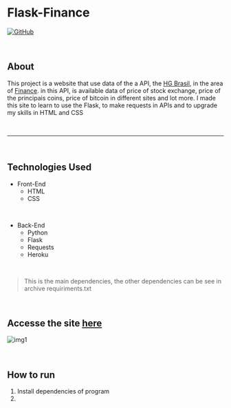 # Flask-Finance
 
 <a href="https://github.com/ViniUme/Flask-Finance/blob/master/LICENSE"><img alt="GitHub" src="https://img.shields.io/github/license/ViniUme/Flask-Finance?color=%23e0003e&style=for-the-badge"></a>

<br>

## About
 This project is a website that use data of the a API, the <a href="https://hgbrasil.com/">HG Brasil</a>, in the area of <a href="https://hgbrasil.com/status/finance">Finance</a>. in this API, is available data of price of stock exchange, price of the principais coins, price of bitcoin in different sites and lot more. I made this site to learn to use the Flask, to make requests in APIs and to upgrade my skills in HTML and CSS

<br><hr width="100%"><br>

## Technologies Used

* Front-End
    * HTML
    * CSS

<br>

* Back-End
    * Python
    * Flask
    * Requests
    * Heroku

<br>

> This is the main dependencies, the other dependencies can be see in archive requiriments.txt


<br>

## Accesse the site <a href="https://flask-finace.herokuapp.com/">here</a>

![img1](https://user-images.githubusercontent.com/66230638/148692994-15ad189c-2b0b-40a4-becc-9fa0e84786b9.PNG)

<br>

## How to run
<ol>
    <li>Install dependencies of program
    <li>
</ol>